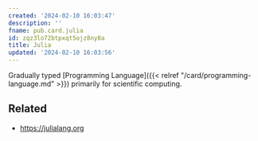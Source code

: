 ```yaml
---
created: '2024-02-10 16:03:47'
description: ''
fname: pub.card.julia
id: zqz3lo72btpxqt5ojz8ny8a
title: Julia
updated: '2024-02-10 16:03:56'
---
```


Gradually typed [Programming Language]({{< relref "/card/programming-language.md" >}}) primarily for scientific computing.

## Related

- <https://julialang.org>